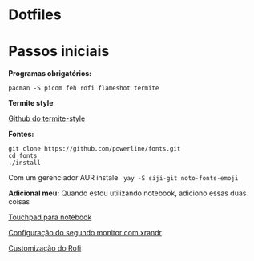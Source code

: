 # Dotfiles




# Passos iniciais 

**Programas obrigatórios:** 

    pacman -S picom feh rofi flameshot termite

**Termite style** 

   [Github do termite-style](https://github.com/adi1090x/termite-style)

**Fontes:**

    git clone https://github.com/powerline/fonts.git
    cd fonts
    ./install

Com um gerenciador AUR instale
` yay -S siji-git noto-fonts-emoji`


**Adicional meu:**
Quando estou utilizando notebook, adiciono essas duas coisas

[Touchpad para notebook](https://github.com/lucascipriano/touchpad)

[Configuração do segundo monitor com xrandr](https://github.com/lucascipriano/custom-xrandr)

[Customização do Rofi](https://github.com/lucascipriano/custom-rofi)



